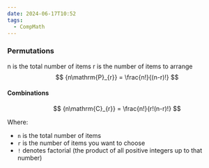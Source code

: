 ```yaml
---
date: 2024-06-17T10:52
tags:
  - CompMath
---
```


### Permutations

n is the total number of items
r is the number of items to arrange
$$
{n\mathrm{P}_{r}} = \frac{n!}{(n-r)!}
$$


#### Combinations


$$
{n\mathrm{C}_{r}} = \frac{n!}{r!(n-r)!}
$$

Where:
- `n` is the total number of items
- `r` is the number of items you want to choose
- `!` denotes factorial (the product of all positive integers up to that number)